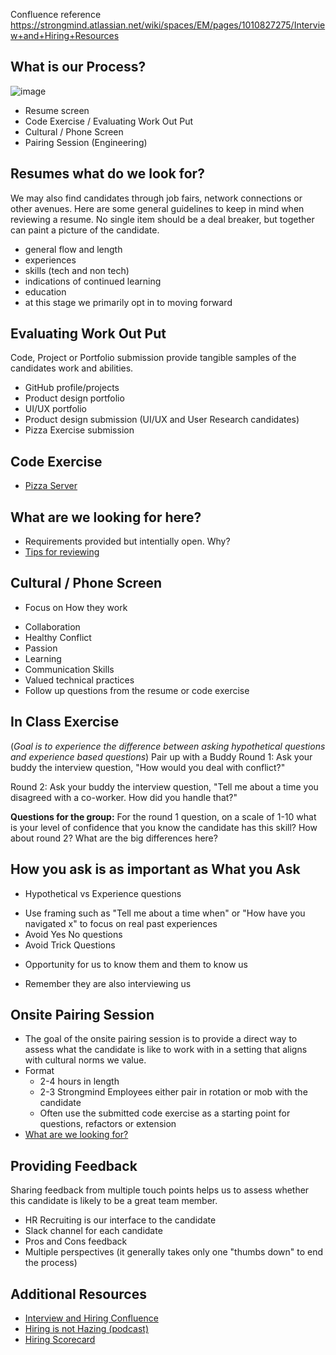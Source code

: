 Confluence reference https://strongmind.atlassian.net/wiki/spaces/EM/pages/1010827275/Interview+and+Hiring+Resources 


## What is our Process?
![image](https://user-images.githubusercontent.com/20523663/202557066-f245b432-450a-4cd6-a506-04068b76e827.png)
* Resume screen
* Code Exercise / Evaluating Work Out Put
* Cultural / Phone Screen
* Pairing Session (Engineering)

## Resumes what do we look for?
We may also find candidates through job fairs, network connections or other avenues. Here are some general guidelines to keep in mind when reviewing a resume. No single item should be a deal breaker, but together can paint a picture of the candidate. 
- general flow and length
- experiences
- skills (tech and non tech)
- indications of continued learning
- education
- at this stage we primarily opt in to moving forward
  
## Evaluating Work Out Put
Code, Project or Portfolio submission provide tangible samples of the candidates work and abilities. 
- GitHub profile/projects
- Product design portfolio
- UI/UX portfolio
- Product design submission (UI/UX and User Research candidates)
- Pizza Exercise submission

## Code Exercise
* [Pizza Server](https://github.com/StrongMind/culture/blob/master/recruit/full-stack-developer.md)

## What are we looking for here?
* Requirements provided but intentially open. Why?
* [Tips for reviewing](https://github.com/StrongMind/culture/blob/master/recruit/code_exercise_evaluation_rubric.md)

## Cultural / Phone Screen
* Focus on How they work
- Collaboration
- Healthy Conflict
- Passion
- Learning
- Communication Skills
- Valued technical practices
- Follow up questions from the resume or code exercise

## In Class Exercise
(_Goal is to experience the difference between asking hypothetical questions and experience based questions_)
Pair up with a Buddy
Round 1: 
Ask your buddy the interview question, "How would you deal with conflict?"

Round 2: 
Ask your buddy the interview question, "Tell me about a time you disagreed with a co-worker. How did you handle that?"

**Questions for the group:**
For the round 1 question, on a scale of 1-10 what is your level of confidence that you know the candidate has this skill?
How about round 2?
What are the big differences here?

## How you ask is as important as What you Ask
* Hypothetical vs Experience questions
- Use framing such as "Tell me about a time when" or "How have you navigated x" to focus on real past experiences
- Avoid Yes No questions
- Avoid Trick Questions
* Opportunity for us to know them and them to know us
- Remember they are also interviewing us


## Onsite Pairing Session
* The goal of the onsite pairing session is to provide a direct way to assess what the candidate is like to work with in a setting that aligns with cultural norms we value. 
* Format
    * 2-4 hours in length
    * 2-3 Strongmind Employees either pair in rotation or mob with the candidate
    * Often use the submitted code exercise as a starting point for questions, refactors or extension
* [What are we looking for?](https://strongmind.atlassian.net/wiki/spaces/EM/pages/2687467556/Interview+Pairing+Sessions)

## Providing Feedback
Sharing feedback from multiple touch points helps us to assess whether this candidate is likely to be a great team member. 
* HR Recruiting is our interface to the candidate
* Slack channel for each candidate
* Pros and Cons feedback 
* Multiple perspectives (it generally takes only one "thumbs down" to end the process)

## Additional Resources
* [Interview and Hiring Confluence](https://strongmind.atlassian.net/wiki/spaces/EM/pages/1010827275/Interview+and+Hiring+Resources )
* [Hiring is not Hazing (podcast)](https://rework.fm/hiring-is-not-hazing/)
* [Hiring Scorecard](https://strongmind.atlassian.net/wiki/spaces/EM/pages/2821881874/Hiring+Score+Card)



